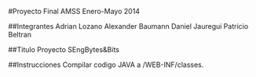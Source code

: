 #Proyecto Final AMSS Enero-Mayo 2014

##Integrantes
Adrian Lozano
Alexander Baumann
Daniel Jauregui
Patricio Beltran

##Titulo Proyecto
SEngBytes&Bits

##Instrucciones
Compilar codigo JAVA a /WEB-INF/classes.

